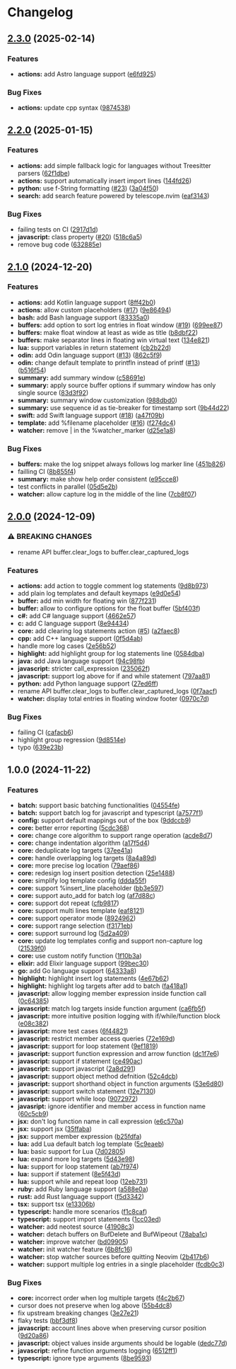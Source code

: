 # Changelog

## [2.3.0](https://github.com/Goose97/timber.nvim/compare/v2.2.0...v2.3.0) (2025-02-14)


### Features

* **actions:** add Astro language support ([e6fd925](https://github.com/Goose97/timber.nvim/commit/e6fd9251787a4ca8d3ef90143dfc6216cd76cfc4))


### Bug Fixes

* **actions:** update cpp syntax ([9874538](https://github.com/Goose97/timber.nvim/commit/98745380c27b8fffbc7861b7a7d3fce325d8139d))

## [2.2.0](https://github.com/Goose97/timber.nvim/compare/v2.1.0...v2.2.0) (2025-01-15)


### Features

* **actions:** add simple fallback logic for languages without Treesitter parsers ([62f1dbe](https://github.com/Goose97/timber.nvim/commit/62f1dbe993486f583349548fbcd85cde5de58ea5))
* **actions:** support automatically insert import lines ([144fd26](https://github.com/Goose97/timber.nvim/commit/144fd26b8a5cc152f7baf0cb2fd4c5b48f1a9a96))
* **python:** use f-String formatting ([#23](https://github.com/Goose97/timber.nvim/issues/23)) ([3a04f50](https://github.com/Goose97/timber.nvim/commit/3a04f5091a682099e17ac5aa22b90740607de7b5))
* **search:** add search feature powered by telescope.nvim ([eaf3143](https://github.com/Goose97/timber.nvim/commit/eaf3143f172985fc3fed8c38fa989a6bb63c435c))


### Bug Fixes

* failing tests on CI ([2917d1d](https://github.com/Goose97/timber.nvim/commit/2917d1df907ff2c896fd8a6379374fb923aabad3))
* **javascript:** class property ([#20](https://github.com/Goose97/timber.nvim/issues/20)) ([518c6a5](https://github.com/Goose97/timber.nvim/commit/518c6a50c378fc527dd1c61f8e8de368cd4df40a))
* remove bug code ([632885e](https://github.com/Goose97/timber.nvim/commit/632885e66843a28cef5fadb51bd27c7202b6050a))

## [2.1.0](https://github.com/Goose97/timber.nvim/compare/v2.0.0...v2.1.0) (2024-12-20)


### Features

* **actions:** add Kotlin language support ([8ff42b0](https://github.com/Goose97/timber.nvim/commit/8ff42b03c052012e379e14de49de740389449e3f))
* **actions:** allow custom placeholders ([#17](https://github.com/Goose97/timber.nvim/issues/17)) ([9e86494](https://github.com/Goose97/timber.nvim/commit/9e864943a57fd089e3cc37ebff0c01315caad548))
* **bash:** add Bash language support ([83335a0](https://github.com/Goose97/timber.nvim/commit/83335a0ff75630c277faf0e9f46fdeb242777a1a))
* **buffers:** add option to sort log entries in float window ([#19](https://github.com/Goose97/timber.nvim/issues/19)) ([699ee87](https://github.com/Goose97/timber.nvim/commit/699ee871585981c4bf86dcc8483b68ac3f6faabb))
* **buffers:** make float window at least as wide as title ([b8dbf22](https://github.com/Goose97/timber.nvim/commit/b8dbf2223649d7b5bf47d6ea56c0d77acc49129e))
* **buffers:** make separator lines in floating win virtual text ([134e821](https://github.com/Goose97/timber.nvim/commit/134e8219cca5f709b832b70dae531e27eb4c70eb))
* **lua:** support variables in return statement ([cb2b22d](https://github.com/Goose97/timber.nvim/commit/cb2b22dc12474b838a012756ca6d21bafd22f7ff))
* **odin:** add Odin language support ([#13](https://github.com/Goose97/timber.nvim/issues/13)) ([862c5f9](https://github.com/Goose97/timber.nvim/commit/862c5f9ed6478ebf03f191aaa41f33bea507c055))
* **odin:** change default template to printfln instead of printf ([#13](https://github.com/Goose97/timber.nvim/issues/13)) ([b516f54](https://github.com/Goose97/timber.nvim/commit/b516f545e53513e1eeb972253e7a3e2d775023d4))
* **summary:** add summary window ([c58691e](https://github.com/Goose97/timber.nvim/commit/c58691ec90a4591dc40af45d4358c2977006c41e))
* **summary:** apply source buffer options if summary window has only single source ([83d3f92](https://github.com/Goose97/timber.nvim/commit/83d3f92814d33732ae32f68efbd0a82de99feacb))
* **summary:** summary window customization ([988dbd0](https://github.com/Goose97/timber.nvim/commit/988dbd0de9492ee4927b5ac6cf71dfbe402c9c03))
* **summary:** use sequence id as tie-breaker for timestamp sort ([9b44d22](https://github.com/Goose97/timber.nvim/commit/9b44d225ba1a6608740e2579e1f5cd30d9452941))
* **swift:** add Swift language support ([#18](https://github.com/Goose97/timber.nvim/issues/18)) ([a47f09b](https://github.com/Goose97/timber.nvim/commit/a47f09b3fb43bc23940b3e74036a066926c9b9fa))
* **template:** add %filename placeholder ([#16](https://github.com/Goose97/timber.nvim/issues/16)) ([f274dc4](https://github.com/Goose97/timber.nvim/commit/f274dc4988c4fae2c87b08a136b9ac427797115a))
* **watcher:** remove | in the %watcher_marker ([d25e1a8](https://github.com/Goose97/timber.nvim/commit/d25e1a86485fba5b63206947a0fab1841dbcd2da))


### Bug Fixes

* **buffers:** make the log snippet always follows log marker line ([451b826](https://github.com/Goose97/timber.nvim/commit/451b8262f11beb9d0a7d78544e1a41ec400ef628))
* failling CI ([8b855f4](https://github.com/Goose97/timber.nvim/commit/8b855f4a63da24d9b796c1f1438563086e05022a))
* **summary:** make show help order consistent ([e95cce8](https://github.com/Goose97/timber.nvim/commit/e95cce8acbbe76c2b79ca35f30c24a13410ac60d))
* test conflicts in parallel ([05d5e2b](https://github.com/Goose97/timber.nvim/commit/05d5e2bde9f218212cd066aca2d240b4ca4b269d))
* **watcher:** allow capture log in the middle of the line ([7cb8f07](https://github.com/Goose97/timber.nvim/commit/7cb8f076abefe3806a2295205315fb2b0dd73a9c))

## [2.0.0](https://github.com/Goose97/timber.nvim/compare/v1.0.0...v2.0.0) (2024-12-09)


### ⚠ BREAKING CHANGES

* rename API buffer.clear_logs to buffer.clear_captured_logs

### Features

* **actions:** add action to toggle comment log statements ([9d8b973](https://github.com/Goose97/timber.nvim/commit/9d8b97373ac55fc095479092e227ffc2417a1921))
* add plain log templates and default keymaps ([e9d0e54](https://github.com/Goose97/timber.nvim/commit/e9d0e54765bee11918c477a914824241451e6d79))
* **buffer:** add min width for floating win ([877f231](https://github.com/Goose97/timber.nvim/commit/877f231d10ff59c55aacaa6ebeb7876e60ccffb7))
* **buffer:** allow to configure options for the float buffer ([5bf403f](https://github.com/Goose97/timber.nvim/commit/5bf403f9382fbf6ac8da7e6a7fe811abb139e23a))
* **c#:** add C# language support ([4662e57](https://github.com/Goose97/timber.nvim/commit/4662e5725a932d24a177fcb348aef11944499ed5))
* **c:** add C language support ([8e94434](https://github.com/Goose97/timber.nvim/commit/8e944346e5ee9118dcc4e71a6af16b7947d255de))
* **core:** add clearing log statements action ([#5](https://github.com/Goose97/timber.nvim/issues/5)) ([a2faec8](https://github.com/Goose97/timber.nvim/commit/a2faec8a7525d49a2e033ce54246cd50a4fb9021))
* **cpp:** add C++ language support ([0f5d4ab](https://github.com/Goose97/timber.nvim/commit/0f5d4ab19dd6d055c6e1ebc111a04f391f8f3b87))
* handle more log cases ([2e56b52](https://github.com/Goose97/timber.nvim/commit/2e56b52d92c9ceb87210e8e7e952f482b054f877))
* **highlight:** add highlight group for log statements line ([0584dba](https://github.com/Goose97/timber.nvim/commit/0584dbaf0a1b9fc1185485199e6760f102fa6f4b))
* **java:** add Java language support ([94c98fb](https://github.com/Goose97/timber.nvim/commit/94c98fbb519f645a07392f8e4a2467e1e967a250))
* **javascript:** stricter call_expression ([235062f](https://github.com/Goose97/timber.nvim/commit/235062f45f40b88b5b1f6b8b15e3b4166a5be775))
* **javascript:** support log above for if and while statement ([797aa81](https://github.com/Goose97/timber.nvim/commit/797aa814b18e43b674de4bc7422347b7e6030ebe))
* **python:** add Python language support ([27ed6ff](https://github.com/Goose97/timber.nvim/commit/27ed6ff923f381495aad4d11e8846e97219ba66f))
* rename API buffer.clear_logs to buffer.clear_captured_logs ([0f7aacf](https://github.com/Goose97/timber.nvim/commit/0f7aacf600304eca74dc87573d4323484cedb897))
* **watcher:** display total entries in floating window footer ([0970c7d](https://github.com/Goose97/timber.nvim/commit/0970c7dfae67bcc5588ec5d9b159292d97c2db03))


### Bug Fixes

* failing CI ([cafacb6](https://github.com/Goose97/timber.nvim/commit/cafacb6eed5dd56fd4053d4f82af4d6ade5e9e6f))
* highlight group regression ([9d8514e](https://github.com/Goose97/timber.nvim/commit/9d8514ee3421de081567ae62a7718dfa6d845709))
* typo ([639e23b](https://github.com/Goose97/timber.nvim/commit/639e23b5562cd082b3908bdfef2f0cddbeb6a63e))

## 1.0.0 (2024-11-22)


### Features

* **batch:** support basic batching functionalities ([04554fe](https://github.com/Goose97/timber.nvim/commit/04554fef80cae4afea6a9346e0c2224fc00b26ba))
* **batch:** support batch log for javascript and typescript ([a7577f1](https://github.com/Goose97/timber.nvim/commit/a7577f1d41394e81140affe82b7988e3dc12c8b3))
* **config:** support default mappings out of the box ([9ddccb9](https://github.com/Goose97/timber.nvim/commit/9ddccb9b06000f09b8464d53568562a1716750c0))
* **core:** better error reporting ([5cdc368](https://github.com/Goose97/timber.nvim/commit/5cdc36876168984d7641db74ef6502611a225265))
* **core:** change core algorithm to support range operation ([acde8d7](https://github.com/Goose97/timber.nvim/commit/acde8d7cac0f76d15c92e7b39f70565b2e88d1ba))
* **core:** change indentation algorithm ([a17f5d4](https://github.com/Goose97/timber.nvim/commit/a17f5d4a09b3a3c2a49ff868e9f9af418e7e7488))
* **core:** deduplicate log targets ([37ee41a](https://github.com/Goose97/timber.nvim/commit/37ee41a80f5cf9760a411e8282617bfab07e2c10))
* **core:** handle overlapping log targets ([8a4a89d](https://github.com/Goose97/timber.nvim/commit/8a4a89d5651f6108dc17dbd46eddb98ec58bb123))
* **core:** more precise log location ([79aef86](https://github.com/Goose97/timber.nvim/commit/79aef8682c3f2e8fb32b6c724b3774337d37cd59))
* **core:** redesign log insert position detection ([25e1488](https://github.com/Goose97/timber.nvim/commit/25e14880acdc3826507646db243330d5b309c53c))
* **core:** simplify log template config ([ddda55f](https://github.com/Goose97/timber.nvim/commit/ddda55f7c29fbe4438f8215d7b107c3e636b889f))
* **core:** support %insert_line placeholder ([bb3e597](https://github.com/Goose97/timber.nvim/commit/bb3e597bcb2657a09e03c7a694ddc1410ebad63b))
* **core:** support auto_add for batch log ([af7d88c](https://github.com/Goose97/timber.nvim/commit/af7d88cbae7d451bd3a6d1317672b76e741eb4a9))
* **core:** support dot repeat ([cfb9817](https://github.com/Goose97/timber.nvim/commit/cfb9817175b786f635a6004c56743da3a579716a))
* **core:** support multi lines template ([eaf8121](https://github.com/Goose97/timber.nvim/commit/eaf8121e02c5b0b8f9ab15f8e83ceb6641402c49))
* **core:** support operator mode ([8924962](https://github.com/Goose97/timber.nvim/commit/892496219071379444ad03b5db8e50e1212147b0))
* **core:** support range selection ([f3171eb](https://github.com/Goose97/timber.nvim/commit/f3171eb26a93c72c5b08f757e8ceed1ffaef4aae))
* **core:** support surround log ([5d2a409](https://github.com/Goose97/timber.nvim/commit/5d2a40939deafe952f4e6f903efb78bc537b2e6e))
* **core:** update log templates config and support non-capture log ([21539f0](https://github.com/Goose97/timber.nvim/commit/21539f05b2016936c569143d4110f4a73166fdee))
* **core:** use custom notify function ([1f10b3a](https://github.com/Goose97/timber.nvim/commit/1f10b3ab3ae341e661fbe20f49fcb88204b69390))
* **elixir:** add Elixir language support ([99bec30](https://github.com/Goose97/timber.nvim/commit/99bec300389db073f3adc65dfc4579a9c513b2c8))
* **go:** add Go language support ([64333a8](https://github.com/Goose97/timber.nvim/commit/64333a80b9b0f28f21935a895c52d01b0f4fb94a))
* **highlight:** highlight insert log statements ([4e67b62](https://github.com/Goose97/timber.nvim/commit/4e67b6271aa13a4aa6b1973196ebeaea9769d7f6))
* **highlight:** highlight log targets after add to batch ([fa418a1](https://github.com/Goose97/timber.nvim/commit/fa418a13ae57d67f4f218d9db74dd0b7ed921b2c))
* **javascript:** allow logging member expression inside function call ([0c64385](https://github.com/Goose97/timber.nvim/commit/0c6438540c4a34bb5cb5d43a8e6db0d8c3bbbd23))
* **javascript:** match log targets inside function argument ([ca6fb5f](https://github.com/Goose97/timber.nvim/commit/ca6fb5f9f24e1353bbc83eac36ebb9c37e6dfd0c))
* **javascript:** more intuitive position logging with if/while/function block ([e08c382](https://github.com/Goose97/timber.nvim/commit/e08c38230f926981f7995b6248ece6f4c558ac6f))
* **javascript:** more test cases ([6f44821](https://github.com/Goose97/timber.nvim/commit/6f448219269b21c4fc3509f90f996da36364bb1a))
* **javascript:** restrict member access queries ([72e169d](https://github.com/Goose97/timber.nvim/commit/72e169dd667be810234805841e05e02668bc73e8))
* **javascript:** support for loop statement ([9ef1819](https://github.com/Goose97/timber.nvim/commit/9ef1819907a6a6cbdae76021de316b7b08c98808))
* **javascript:** support function expression and arrow function ([dc1f7e6](https://github.com/Goose97/timber.nvim/commit/dc1f7e648e2099cdbf3c274099fe76bf23a265a7))
* **javascript:** support if statement ([ce490ac](https://github.com/Goose97/timber.nvim/commit/ce490ac888c635dfafbe4dc6ced7440902334597))
* **javascript:** support javascript ([2a8d291](https://github.com/Goose97/timber.nvim/commit/2a8d29151e7d0baf6f59ceb35559fe27d77abd98))
* **javascript:** support object method defnition ([52c4dcb](https://github.com/Goose97/timber.nvim/commit/52c4dcbae87a2d2a6bcdf46a4bbab15c2c4734f7))
* **javascript:** support shorthand object in function arguments ([53e6d80](https://github.com/Goose97/timber.nvim/commit/53e6d801fe264134ed1dda55282da74d416bdddb))
* **javascript:** support switch statement ([12e7130](https://github.com/Goose97/timber.nvim/commit/12e7130227d8a490bafa088614ce50d57516d9b0))
* **javascript:** support while loop ([9072972](https://github.com/Goose97/timber.nvim/commit/9072972662830c92ecd7a4f85bfad81915910c41))
* **javasript:** ignore identifier and member access in function name ([60c5cb9](https://github.com/Goose97/timber.nvim/commit/60c5cb986d3f32932fc502731d9b575fd433c107))
* **jsx:** don't log function name in call expression ([e6c570a](https://github.com/Goose97/timber.nvim/commit/e6c570ac5379192de60a795c83f31c0ff86d86e4))
* **jsx:** support jsx ([35ffaba](https://github.com/Goose97/timber.nvim/commit/35ffabace125564f7d714a804bffd33187c8f0e2))
* **jsx:** support member expression ([b25fdfa](https://github.com/Goose97/timber.nvim/commit/b25fdfae0a170e9d651b51121eaaae23ba08f799))
* **lua:** add Lua default batch log template ([5c9eaeb](https://github.com/Goose97/timber.nvim/commit/5c9eaeb25c0beb9ccdd3f029d732faee9baf22bd))
* **lua:** basic support for Lua ([7d02805](https://github.com/Goose97/timber.nvim/commit/7d028052d23313de8f97e9418819d1f6a810d169))
* **lua:** expand more log targets ([5d43e98](https://github.com/Goose97/timber.nvim/commit/5d43e98ce49eb45ac2581e69520d262b9d2dcbed))
* **lua:** support for loop statement ([ab7f974](https://github.com/Goose97/timber.nvim/commit/ab7f9741336a3c3e8a76bbbfee34595bf16ba8b3))
* **lua:** support if statement ([8e5f43d](https://github.com/Goose97/timber.nvim/commit/8e5f43d64de2ad81969e035c8c8ede3fb4ec678a))
* **lua:** support while and repeat loop ([12eb731](https://github.com/Goose97/timber.nvim/commit/12eb7316ce67e6fbe9888132a95d78492f39c389))
* **ruby:** add Ruby language support ([a588e0a](https://github.com/Goose97/timber.nvim/commit/a588e0a5c75c1f86aacbc9e9cf1b1e825db50b6f))
* **rust:** add Rust language support ([f5d3342](https://github.com/Goose97/timber.nvim/commit/f5d334227c567d9974e1890fa3101a14b2700c31))
* **tsx:** support tsx ([e13306b](https://github.com/Goose97/timber.nvim/commit/e13306be0e44b9aae486e418ed53e77646db9032))
* **typescript:** handle more scenarios ([f1c8caf](https://github.com/Goose97/timber.nvim/commit/f1c8cafd9e6ce3cba88e813ded81b3625ec55d0e))
* **typescript:** support import statements ([1cc03ed](https://github.com/Goose97/timber.nvim/commit/1cc03edb623eac3d5803b921d1080e1d9cd31a75))
* **watcher:** add neotest source ([41908c3](https://github.com/Goose97/timber.nvim/commit/41908c3b59e92fc1a118ab58bb784c3c3a5751e5))
* **watcher:** detach buffers on BufDelete and BufWipeout ([78aba1c](https://github.com/Goose97/timber.nvim/commit/78aba1c4869027b0f55b2064b765394c9b11075c))
* **watcher:** improve watcher ([bd09905](https://github.com/Goose97/timber.nvim/commit/bd099055f2b89755cf24c9bdfdeadf12a248f782))
* **watcher:** init watcher feature ([6b8fc16](https://github.com/Goose97/timber.nvim/commit/6b8fc16bbe1e3c0ce3bfe64b439c20487fa1605b))
* **watcher:** stop watcher sources before quitting Neovim ([2b417b6](https://github.com/Goose97/timber.nvim/commit/2b417b6744fecbd4b695e518e83d1db717a3cf1d))
* **watcher:** support multiple log entries in a single placeholder ([fcdb0c3](https://github.com/Goose97/timber.nvim/commit/fcdb0c322337f48bb2cd1dc73faa7435b854b461))


### Bug Fixes

* **core:** incorrect order when log multiple targets ([f4c2b67](https://github.com/Goose97/timber.nvim/commit/f4c2b67504c5747244c53c60b043657d68f624a4))
* cursor does not preserve when log above ([55b4dc8](https://github.com/Goose97/timber.nvim/commit/55b4dc89914776011d5e02eefb14e550817397bd))
* fix upstream breaking changes ([3e27e21](https://github.com/Goose97/timber.nvim/commit/3e27e218e3663a29c10b2af41b8895e21fe8b581))
* flaky tests ([bbf3df8](https://github.com/Goose97/timber.nvim/commit/bbf3df8f6c5d2c04cfb88270f3deca949f31d4eb))
* **javascript:** account lines above when preserving cursor position ([9d20a86](https://github.com/Goose97/timber.nvim/commit/9d20a868963ee88b3937fded228628623a5720eb))
* **javascript:** object values inside arguments should be logable ([dedc77d](https://github.com/Goose97/timber.nvim/commit/dedc77d2360b28975762dfee43cfb798b7a2316e))
* **javascript:** refine function arguments logging ([6512ff1](https://github.com/Goose97/timber.nvim/commit/6512ff14eac096cfd1ca039fb572fe20fd29f34d))
* **typescript:** ignore type arguments ([8be9593](https://github.com/Goose97/timber.nvim/commit/8be9593557d5f3600d330b926fb5eb1414ca4c11))
